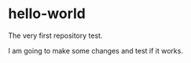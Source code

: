 # hello-world
The very first repository test.

I am going to make some changes and test if it works.
